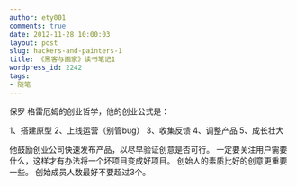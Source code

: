 ```yaml
---
author: ety001
comments: true
date: 2012-11-28 10:00:03
layout: post
slug: hackers-and-painters-1
title: 《黑客与画家》读书笔记1
wordpress_id: 2242
tags:
- 随笔
---
```


保罗 格雷厄姆的创业哲学，他的创业公式是：

1、搭建原型
2、上线运营（别管bug）
3、收集反馈
4、调整产品
5、成长壮大

他鼓励创业公司快速发布产品，以尽早验证创意是否可行。
一定要关注用户需要什么，这样才有办法将一个坏项目变成好项目。
创始人的素质比好的创意更重要一些。
创始成员人数最好不要超过3个。

